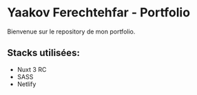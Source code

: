 # Yaakov Ferechtehfar - Portfolio

Bienvenue sur le repository de mon portfolio.

## Stacks utilisées:

- Nuxt 3 RC
- SASS
- Netlify

